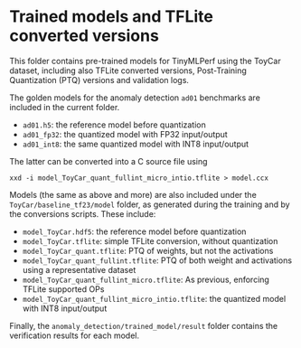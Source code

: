 # Trained models and TFLite converted versions

This folder contains pre-trained models for TinyMLPerf using the ToyCar dataset, including also 
TFLite converted versions, Post-Training Quantization (PTQ) versions and validation logs.

The golden models for the anomaly detection `ad01` benchmarks are included in the current folder.
- `ad01.h5`: the reference model before quantization
- `ad01_fp32`: the quantized model with FP32 input/output
- `ad01_int8`: the same quantized model with INT8 input/output

The latter can be converted into a C source file using
```
xxd -i model_ToyCar_quant_fullint_micro_intio.tflite > model.ccx
```

Models (the same as above and more) are also included under the `ToyCar/baseline_tf23/model` folder, as 
generated during the training and by the conversions scripts. These include:
- `model_ToyCar.hdf5`: the reference model before quantization
- `model_ToyCar.tflite`: simple TFLite conversion, without quantization
- `model_ToyCar_quant.tflite`: PTQ of weights, but not the activations
- `model_ToyCar_quant_fullint.tflite`: PTQ of both weight and activations using a representative dataset
- `model_ToyCar_quant_fullint_micro.tflite`: As previous, enforcing TFLite supported OPs
- `model_ToyCar_quant_fullint_micro_intio.tflite`: the quantized model with INT8 input/output

Finally, the `anomaly_detection/trained_model/result` folder contains the verification results for each model.
